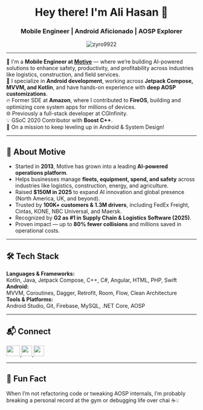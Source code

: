 <h1 align="center">Hey there! I'm Ali Hasan 👋</h1>
<h3 align="center">Mobile Engineer | Android Aficionado | AOSP Explorer</h3>

<p align="center">
  <img src="https://komarev.com/ghpvc/?username=zyro9922&label=Profile%20views&color=0e75b6&style=flat" alt="zyro9922" />
</p>

---

🔧 I'm a **Mobile Engineer at [Motive](https://gomotive.com/)** — where we’re building AI-powered solutions to enhance safety, productivity, and profitability across industries like logistics, construction, and field services.  
📱 I specialize in **Android development**, working across **Jetpack Compose, MVVM, and Kotlin**, and have hands-on experience with **deep AOSP customizations**.  
🔥 Former SDE at **Amazon**, where I contributed to **FireOS**, building and optimizing core system apps for millions of devices.  
🌐 Previously a full-stack developer at CGInfinity.  
💡 GSoC 2020 Contributor with **Boost C++**.  
🚀 On a mission to keep leveling up in Android & System Design!


---

## 🚛 About Motive  

- Started in **2013**, Motive has grown into a leading **AI-powered operations platform**.  
- Helps businesses manage **fleets, equipment, spend, and safety** across industries like logistics, construction, energy, and agriculture.  
- Raised **$150M in 2025** to expand AI innovation and global presence (North America, UK, and beyond).  
- Trusted by **100K+ customers & 1.3M drivers**, including FedEx Freight, Cintas, KONE, NBC Universal, and Maersk.  
- Recognized by **G2 as #1 in Supply Chain & Logistics Software (2025)**.  
- Proven impact — up to **80% fewer collisions** and millions saved in operational costs.  

---

## 🛠 Tech Stack
**Languages & Frameworks:**  
Kotlin, Java, Jetpack Compose, C++, C#, Angular, HTML, PHP, Swift  
**Android:**  
MVVM, Coroutines, Dagger, Retrofit, Room, Flow, Clean Architecture  
**Tools & Platforms:**  
Android Studio, Git, Firebase, MySQL, .NET Core, AOSP

---

## 📬 Connect
<p align="left">
  <a href="https://www.linkedin.com/in/zyro9922/" target="_blank">
    <img src="https://raw.githubusercontent.com/rahuldkjain/github-profile-readme-generator/master/src/images/icons/Social/linked-in-alt.svg" height="28" width="36" />
  </a>
  <a href="https://github.com/zyro9922" target="_blank">
    <img src="https://cdn-icons-png.flaticon.com/512/25/25231.png" height="28" width="28" />
  </a>
  <a href="https://leetcode.com/zyro9922/" target="_blank">
    <img src="https://upload.wikimedia.org/wikipedia/commons/1/19/LeetCode_logo_black.png" height="28" width="28" />
  </a>
</p>

---

## 💭 Fun Fact  
When I’m not refactoring code or tweaking AOSP internals, I’m probably breaking a personal record at the gym or debugging life over chai ☕💡
